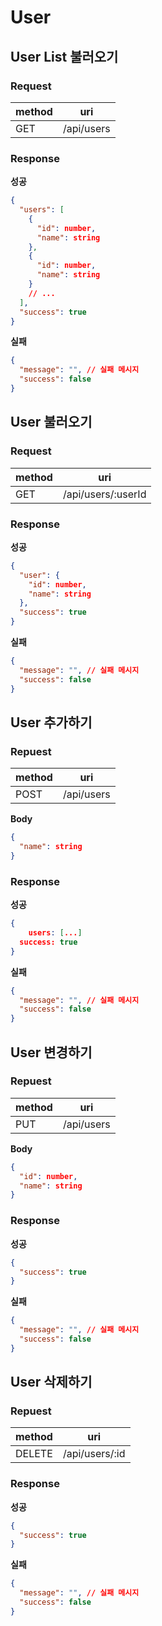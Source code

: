 # User

## User List 불러오기

### Request

| method | uri        |
| ------ | ---------- |
| GET    | /api/users |

### Response

**성공**

```json
{
  "users": [
    {
      "id": number,
      "name": string
    },
    {
      "id": number,
      "name": string
    }
    // ...
  ],
  "success": true
}
```

**실패**

```json
{
  "message": "", // 실패 메시지
  "success": false
}
```

## User 불러오기

### Request

| method | uri                |
| ------ | ------------------ |
| GET    | /api/users/:userId |

### Response

**성공**

```json
{
  "user": {
    "id": number,
    "name": string
  },
  "success": true
}
```

**실패**

```json
{
  "message": "", // 실패 메시지
  "success": false
}
```

## User 추가하기

### Repuest

| method | uri        |
| ------ | ---------- |
| POST   | /api/users |

**Body**

```json
{
  "name": string
}
```

### Response

**성공**

```json
{
 	users: [...]
  success: true
}
```

**실패**

```json
{
  "message": "", // 실패 메시지
  "success": false
}
```

## User 변경하기

### Repuest

| method | uri        |
| ------ | ---------- |
| PUT    | /api/users |

**Body**

```json
{
  "id": number,
  "name": string
}
```

### Response

**성공**

```json
{
  "success": true
}
```

**실패**

```json
{
  "message": "", // 실패 메시지
  "success": false
}
```

## User 삭제하기

### Repuest

| method | uri            |
| ------ | -------------- |
| DELETE | /api/users/:id |

### Response

**성공**

```json
{
  "success": true
}
```

**실패**

```json
{
  "message": "", // 실패 메시지
  "success": false
}
```
